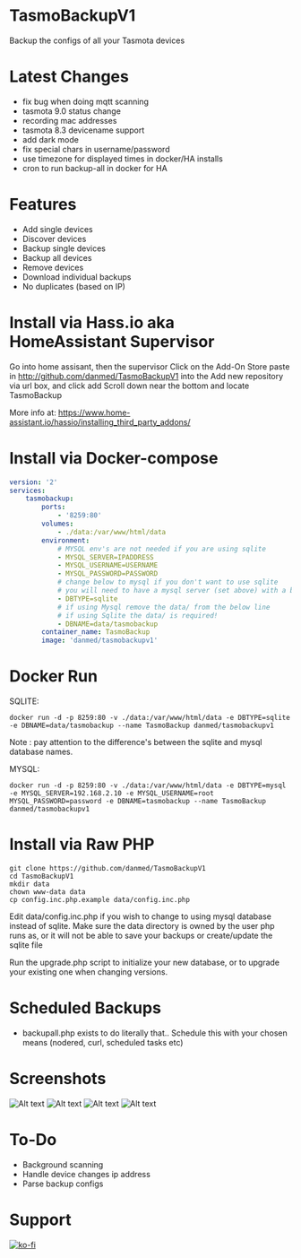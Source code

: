 # TasmoBackupV1
Backup the configs of all your Tasmota devices

# Latest Changes
* fix bug when doing mqtt scanning
* tasmota 9.0 status change
* recording mac addresses
* tasmota 8.3 devicename support
* add dark mode
* fix special chars in username/password
* use timezone for displayed times in docker/HA installs
* cron to run backup-all in docker for HA

# Features
* Add single devices
* Discover devices
* Backup single devices
* Backup all devices
* Remove devices
* Download individual backups
* No duplicates (based on IP)

# Install via Hass.io aka HomeAssistant Supervisor
Go into home assisant, then the supervisor
Click on the Add-On Store
paste in http://github.com/danmed/TasmoBackupV1 into the Add new repository
via url box, and click add
Scroll down near the bottom and locate TasmoBackup

More info at: https://www.home-assistant.io/hassio/installing_third_party_addons/

# Install via Docker-compose
```yaml
version: '2'
services:
    tasmobackup:
        ports:
            - '8259:80'
        volumes:
            - ./data:/var/www/html/data
        environment:
            # MYSQL env's are not needed if you are using sqlite
            - MYSQL_SERVER=IPADDRESS
            - MYSQL_USERNAME=USERNAME
            - MYSQL_PASSWORD=PASSWORD
            # change below to mysql if you don't want to use sqlite
            # you will need to have a mysql server (set above) with a blank database already created.
            - DBTYPE=sqlite
            # if using Mysql remove the data/ from the below line
            # if using Sqlite the data/ is required!
            - DBNAME=data/tasmobackup
        container_name: TasmoBackup
        image: 'danmed/tasmobackupv1'
```
# Docker Run

SQLITE: 
```
docker run -d -p 8259:80 -v ./data:/var/www/html/data -e DBTYPE=sqlite -e DBNAME=data/tasmobackup --name TasmoBackup danmed/tasmobackupv1
```
Note : pay attention to the difference's between the sqlite and mysql database names.

MYSQL:
```
docker run -d -p 8259:80 -v ./data:/var/www/html/data -e DBTYPE=mysql -e MYSQL_SERVER=192.168.2.10 -e MYSQL_USERNAME=root MYSQL_PASSWORD=password -e DBNAME=tasmobackup --name TasmoBackup danmed/tasmobackupv1
```

# Install via Raw PHP
```
git clone https://github.com/danmed/TasmoBackupV1
cd TasmoBackupV1
mkdir data
chown www-data data
cp config.inc.php.example data/config.inc.php
```

Edit data/config.inc.php if you wish to change to using mysql database
instead of sqlite.
Make sure the data directory is owned by the user php runs as, or it will
not be able to save your backups or create/update the sqlite file

Run the upgrade.php script to initialize your new database, or to upgrade
your existing one when changing versions.

# Scheduled Backups
* backupall.php exists to do literally that.. Schedule this with your chosen means (nodered, curl, scheduled tasks etc)

# Screenshots

![Alt text](https://i.imgur.com/2swMzG9.png)
![Alt text](https://i.imgur.com/27Pm7lH.png)
![Alt text](https://i.imgur.com/QReTLxp.png)
![Alt text](https://i.imgur.com/e2ruv2t.png)



# To-Do
* Background scanning
* Handle device changes ip address
* Parse backup configs

# Support
[![ko-fi](https://www.ko-fi.com/img/githubbutton_sm.svg)](https://ko-fi.com/E1E21J93T)

